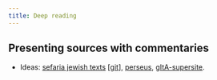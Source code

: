 ```yaml
---
title: Deep reading
---
```

## Presenting sources with commentaries

- Ideas: [sefaria jewish texts](http://www.sefaria.org/) \[[git](https://github.com/Sefaria/Sefaria-Project)\], [perseus](http://www.perseus.tufts.edu/hopper/text?doc=Perseus:text:1999.02.0055), [gItA-supersite](https://www.gitasupersite.iitk.ac.in/srimad?language=dv&field_chapter_value=9&field_nsutra_value=32).  
